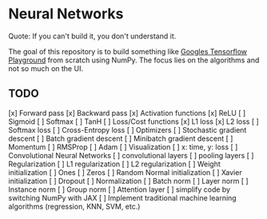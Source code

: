 # Neural Networks

Quote: If you can't build it, you don't understand it.

The goal of this repository is to build something like [Googles Tensorflow Playground](https://playground.tensorflow.org/) from scratch using NumPy. The focus lies on the algorithms and not so much on the UI.

## TODO
[x] Forward pass
[x] Backward pass
[x] Activation functions
    [x] ReLU
    [ ] Sigmoid
    [ ] Softmax
    [ ] TanH
[ ] Loss/Cost functions
    [x] L1 loss
    [x] L2 loss
    [ ] Softmax loss
    [ ] Cross-Entropy loss
[ ] Optimizers
    [ ] Stochastic gradient descent
    [ ] Batch gradient descent
    [ ] Minibatch gradient descent
    [ ] Momentum
    [ ] RMSProp
    [ ] Adam
[ ] Visualization
    [ ] x: time, y: loss
[ ] Convolutional Neural Networks
    [ ] convolutional layers
    [ ] pooling layers
[ ] Regularization
    [ ] L1 regularization
    [ ] L2 regularization
[ ] Weight initialization
    [ ] Ones
    [ ] Zeros
    [ ] Random Normal initialization
    [ ] Xavier initialization
[ ] Dropout
[ ] Normalization
    [ ] Batch norm
    [ ] Layer norm
    [ ] Instance norm
    [ ] Group norm
[ ] Attention layer
[ ] simplify code by switching NumPy with JAX
[ ] Implement traditional machine learning algorithms (regression, KNN, SVM, etc.)